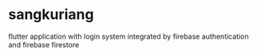 # sangkuriang
flutter application with login system integrated by firebase authentication and firebase firestore
